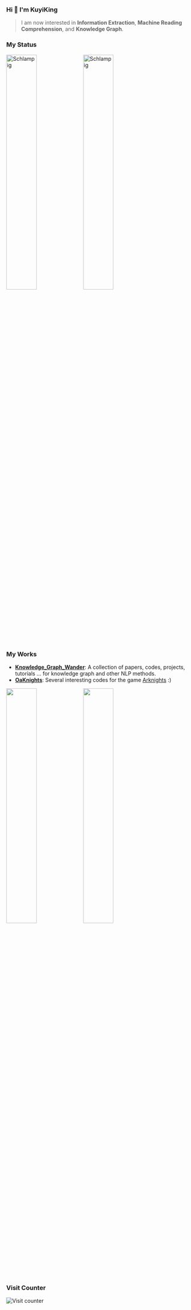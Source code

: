 ### Hi 👋 I'm KuyiKing

> I am now interested in **Information Extraction**, **Machine Reading Comprehension**, and **Knowledge Graph**.

### My Status
<img align="left" width="40%" src="https://github-readme-stats.vercel.app/api?username=Schlampig&theme=prussian&show_icons=true" alt="Schlampig" />
<img align="center" width="40%" src="https://github-readme-stats.vercel.app/api/top-langs/?username=Schlampig&theme=prussian&layout=compact&hide=html,asp,jupyter notebook" alt="Schlampig" />

### My Works
- [**Knowledge_Graph_Wander**](https://github.com/Schlampig/Knowledge_Graph_Wander): A collection of papers, codes, projects, tutorials ... for knowledge graph and other NLP methods.
- [**OaKnights**](https://github.com/Schlampig/OaKnights): Several interesting codes for the game [Arknights](https://ak.hypergryph.com/index) :)
<img align="left"  width="40%" src="https://github-readme-stats.vercel.app/api/pin/?username=Schlampig&repo=Knowledge_Graph_Wander&theme=prussian" />
<img align="center"  width="40%" src="https://github-readme-stats.vercel.app/api/pin/?username=Schlampig&repo=OaKnights&theme=prussian" />

### Visit Counter
![Visit counter](https://count.getloli.com/get/@:SchlampigGitHub?theme=rule34)





